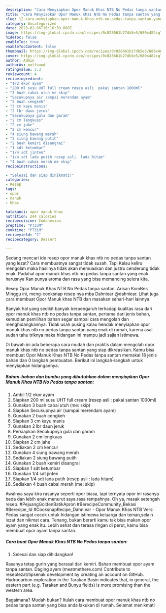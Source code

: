 ```yaml
---
description: "Cara Menyiapkan Opor Manuk Khas NTB No Pedas tanpa santan yang Menggugah Selera "
title: "Cara Menyiapkan Opor Manuk Khas NTB No Pedas tanpa santan yang Menggugah Selera "
slug: 12-cara-menyiapkan-opor-manuk-khas-ntb-no-pedas-tanpa-santan-yang-menggugah-selera
category: Uncategorized
date: 2023-02-06T16:16:39.080Z
image: https://img-global.cpcdn.com/recipes/0c028661b27db5e5/680x482cq70/opor-manuk-khas-ntb-no-pedas-tanpa-santan-foto-resep-utama.jpg
hideToc: false
enableToc: true
enableTocContent: false
thumbnail: https://img-global.cpcdn.com/recipes/0c028661b27db5e5/680x482cq70/opor-manuk-khas-ntb-no-pedas-tanpa-santan-foto-resep-utama.jpg
cover: https://img-global.cpcdn.com/recipes/0c028661b27db5e5/680x482cq70/opor-manuk-khas-ntb-no-pedas-tanpa-santan-foto-resep-utama.jpg
author: Admin
authorAv: notfound
ratingvalue: 3.3
reviewcount: 4
recipeingredient:
- "1/2 ekor ayam"
- "200 ml susu UHT full cream resep asli  pakai santan 1000ml"
- "3 buah cabai utuh me skip"
- "Secukupnya air sampai merendam ayam"
- "2 buah cengkeh"
- "3 cm kayu manis"
- "2 lbr daun jeruk"
- "Secukupnya gula dan garam"
- "2 cm lengkuas"
- "2 cm jahe"
- "2 cm kencur"
- "4 siung bawang merah"
- "2 siung bawang putih"
- "2 buah kemiri disangrai"
- "1 sdt ketumbar"
- "1/4 sdt jinten"
- "1/4 sdt lada putih resep asli  lada hitam"
- "4 buah cabai merah me skip"
recipeinstructions:

- "Selesai dan siap dinikmati!"
categories:
- Resep
tags:
- opor
- manuk
- khas

katakunci: opor manuk khas 
nutrition: 244 calories
recipecuisine: Indonesian
preptime: "PT33M"
cooktime: "PT31M"
recipeyield: "2"
recipecategory: Dessert

---
```



Sedang mencari ide resep opor manuk khas ntb no pedas tanpa santan yang lezat? Cara membuatnya sangat tidak susah. Tapi Kalau keliru mengolah maka hasilnya tidak akan memuaskan dan justru cenderung tidak enak. Padahal opor manuk khas ntb no pedas tanpa santan yang enak harusnya Kan punya aroma dan rasa yang bisa memancing selera kita.


Resep Opor Manuk Khas NTB No Pedas tanpa santan. Arisan KomBes Minggu ini, meng-cooksnap resep nya mba Dahniear @dahniear. Lihat juga cara membuat Opor Manuk khas NTB dan masakan sehari-hari lainnya.

Banyak hal yang sedikit banyak berpengaruh terhadap kualitas rasa dari opor manuk khas ntb no pedas tanpa santan, pertama dari jenis bahan, kemudian pemilihan bahan segar sampai cara mengolah dan menghidangkannya. Tidak usah pusing kalau hendak menyiapkan opor manuk khas ntb no pedas tanpa santan yang enak di rumah, karena asal sudah tahu triknya maka hidangan ini mampu jadi sajian istimewa.


Di bawah ini ada beberapa cara mudah dan praktis dalam mengolah opor manuk khas ntb no pedas tanpa santan yang siap dikreasikan. Kamu bisa membuat Opor Manuk Khas NTB No Pedas tanpa santan memakai 18 jenis bahan dan 0 langkah pembuatan. Berikut ini langkah-langkah untuk menyiapkan hidangannya.

<!--inarticleads1-->

##### Bahan-bahan dan bumbu yang dibutuhkan dalam menyiapkan Opor Manuk Khas NTB No Pedas tanpa santan:

1. Ambil 1/2 ekor ayam
1. Siapkan 200 ml susu UHT full cream (resep asli : pakai santan 1000ml)
1. Gunakan 3 buah cabai utuh (me: skip)
1. Siapkan Secukupnya air (sampai merendam ayam)
1. Gunakan 2 buah cengkeh
1. Siapkan 3 cm kayu manis
1. Gunakan 2 lbr daun jeruk
1. Persiapkan Secukupnya gula dan garam
1. Gunakan 2 cm lengkuas
1. Siapkan 2 cm jahe
1. Sediakan 2 cm kencur
1. Gunakan 4 siung bawang merah
1. Sediakan 2 siung bawang putih
1. Gunakan 2 buah kemiri disangrai
1. Siapkan 1 sdt ketumbar
1. Gunakan 1/4 sdt jinten
1. Siapkan 1/4 sdt lada putih (resep asli : lada hitam)
1. Sediakan 4 buah cabai merah (me: skip)


Awalnya saya kira rasanya seperti opor biasa, tapi ternyata opor ini rasanya beda dan lebih enak menurut saya.rasa rempahnya. Oh ya, masak setengah resep. #PejuangGoldenBatikApron #BerecipeCommunity_Bekasi #Berecipe_Id #CooksnapRecipe_Dahniear - Opor Manuk Khas NTB Versi Pedas sangat cocok untuk hidangan istimewa keluarga dan teman,selain lezat dan nikmat cara. Tenang, bukan berarti kamu tak bisa makan opor ayam yang enak itu. Lebih sehat dan terasa ringan di perut, kamu bisa membuat opor ayam tanpa santan. 

<!--inarticleads2-->

##### Cara buat Opor Manuk Khas NTB No Pedas tanpa santan:


1. Selesai dan siap dihidangkan!

Rasanya tetap gurih yang berasal dari kemiri. Bahan membuat opor ayam tanpa santan. Daging ayam (meatmethere.com) Contribute to reseplezat/tipsenak development by creating an account on GitHub. Hydrocarbon exploration in the Tarakan Basin indicates that, in general, the eastern part (e.g. Tarakan and Bunyu fields) is more promising than the western area. 

Bagaimana? Mudah bukan? Itulah cara membuat opor manuk khas ntb no pedas tanpa santan yang bisa anda lakukan di rumah. Selamat menikmati
